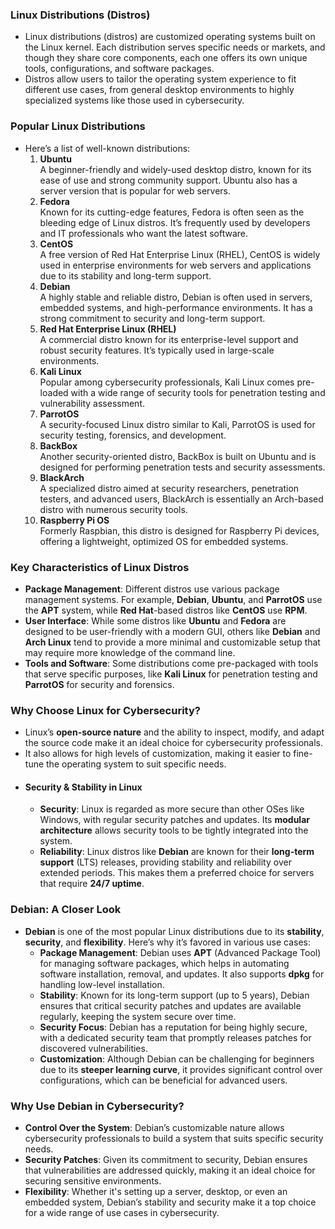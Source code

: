### **Linux Distributions (Distros)**
- Linux distributions (distros) are customized operating systems built on the Linux kernel. Each distribution serves specific needs or markets, and though they share core components, each one offers its own unique tools, configurations, and software packages. 
- Distros allow users to tailor the operating system experience to fit different use cases, from general desktop environments to highly specialized systems like those used in cybersecurity.



### **Popular Linux Distributions**
- Here’s a list of well-known distributions:
	1. **Ubuntu**  
	    A beginner-friendly and widely-used desktop distro, known for its ease of use and strong community support. Ubuntu also has a server version that is popular for web servers.
	2. **Fedora**  
	    Known for its cutting-edge features, Fedora is often seen as the bleeding edge of Linux distros. It’s frequently used by developers and IT professionals who want the latest software.
	3. **CentOS**  
	    A free version of Red Hat Enterprise Linux (RHEL), CentOS is widely used in enterprise environments for web servers and applications due to its stability and long-term support.
	4. **Debian**  
	    A highly stable and reliable distro, Debian is often used in servers, embedded systems, and high-performance environments. It has a strong commitment to security and long-term support.
	5. **Red Hat Enterprise Linux (RHEL)**  
	    A commercial distro known for its enterprise-level support and robust security features. It’s typically used in large-scale environments.
	6. **Kali Linux**  
	    Popular among cybersecurity professionals, Kali Linux comes pre-loaded with a wide range of security tools for penetration testing and vulnerability assessment.
	7. **ParrotOS**  
	    A security-focused Linux distro similar to Kali, ParrotOS is used for security testing, forensics, and development.
	8. **BackBox**  
	    Another security-oriented distro, BackBox is built on Ubuntu and is designed for performing penetration tests and security assessments.
	9. **BlackArch**  
	    A specialized distro aimed at security researchers, penetration testers, and advanced users, BlackArch is essentially an Arch-based distro with numerous security tools.
	10. **Raspberry Pi OS**  
	    Formerly Raspbian, this distro is designed for Raspberry Pi devices, offering a lightweight, optimized OS for embedded systems.
    


### **Key Characteristics of Linux Distros**
- **Package Management**: Different distros use various package management systems. For example, **Debian**, **Ubuntu**, and **ParrotOS** use the **APT** system, while **Red Hat**-based distros like **CentOS** use **RPM**.
- **User Interface**: While some distros like **Ubuntu** and **Fedora** are designed to be user-friendly with a modern GUI, others like **Debian** and **Arch Linux** tend to provide a more minimal and customizable setup that may require more knowledge of the command line.
- **Tools and Software**: Some distributions come pre-packaged with tools that serve specific purposes, like **Kali Linux** for penetration testing and **ParrotOS** for security and forensics.
    


### **Why Choose Linux for Cybersecurity?**
- Linux’s **open-source nature** and the ability to inspect, modify, and adapt the source code make it an ideal choice for cybersecurity professionals. 
- It also allows for high levels of customization, making it easier to fine-tune the operating system to suit specific needs.
- #### **Security & Stability in Linux**
	- **Security**: Linux is regarded as more secure than other OSes like Windows, with regular security patches and updates. Its **modular architecture** allows security tools to be tightly integrated into the system.
	- **Reliability**: Linux distros like **Debian** are known for their **long-term support** (LTS) releases, providing stability and reliability over extended periods. This makes them a preferred choice for servers that require **24/7 uptime**.
    


### **Debian: A Closer Look**
- **Debian** is one of the most popular Linux distributions due to its **stability**, **security**, and **flexibility**. Here’s why it’s favored in various use cases:
	- **Package Management**: Debian uses **APT** (Advanced Package Tool) for managing software packages, which helps in automating software installation, removal, and updates. It also supports **dpkg** for handling low-level installation.
	- **Stability**: Known for its long-term support (up to 5 years), Debian ensures that critical security patches and updates are available regularly, keeping the system secure over time.
	- **Security Focus**: Debian has a reputation for being highly secure, with a dedicated security team that promptly releases patches for discovered vulnerabilities.
	- **Customization**: Although Debian can be challenging for beginners due to its **steeper learning curve**, it provides significant control over configurations, which can be beneficial for advanced users.



### **Why Use Debian in Cybersecurity?**
- **Control Over the System**: Debian’s customizable nature allows cybersecurity professionals to build a system that suits specific security needs.
- **Security Patches**: Given its commitment to security, Debian ensures that vulnerabilities are addressed quickly, making it an ideal choice for securing sensitive environments.
- **Flexibility**: Whether it's setting up a server, desktop, or even an embedded system, Debian’s stability and security make it a top choice for a wide range of use cases in cybersecurity.